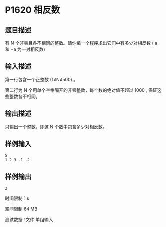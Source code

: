 # P1620 相反数

## 题目描述
有 N 个非零且各不相同的整数。请你编一个程序求出它们中有多少对相反数 ( a 和 −a 为一对相反数)

## 输入描述
第一行包含一个正整数 (1≤N≤500) 。

第二行为 N 个用单个空格隔开的非零整数，每个数的绝对值不超过 1000 , 保证这些整数各不相同。

## 输出描述
只输出一个整数，即这 N 个数中包含多少对相反数。

## 样例输入

```
5
1 2 3 -1 -2
```

## 样例输出

```
2
```

时间限制  1 s

空间限制  64 MB

测试数据  1文件 单组输入
